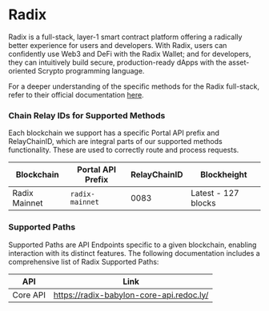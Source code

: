 # Radix

Radix is a full-stack, layer-1 smart contract platform offering a radically better experience for users and developers. With Radix, users can confidently use Web3 and DeFi with the Radix Wallet; and for developers, they can intuitively build secure, production-ready dApps with the asset-oriented Scrypto programming language.

For a deeper understanding of the specific methods for the Radix full-stack, refer to their official documentation [here](https://docs.radixdlt.com/docs). 

### Chain Relay IDs for Supported Methods
Each blockchain we support has a specific Portal API prefix and RelayChainID, which are integral parts of our supported methods functionality. These are used to correctly route and process requests.

| Blockchain | Portal API Prefix | RelayChainID | Blockheight |
|---------|-------------|-------------|-------------|
| Radix Mainnet | `radix-mainnet` | 0083 | Latest - 127 blocks |

### Supported Paths
Supported Paths are API Endpoints specific to a given blockchain, enabling interaction with its distinct features. The following documentation includes a comprehensive list of Radix Supported Paths:

| API | Link |
| --- | --- |
| Core API | https://radix-babylon-core-api.redoc.ly/ |